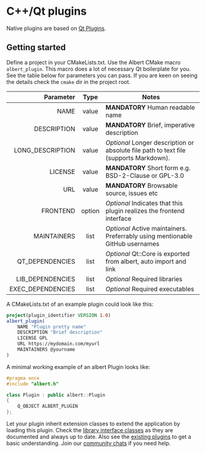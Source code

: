 # C++/Qt plugins

Native plugins are based on [Qt Plugins](https://doc.qt.io/qt-6/plugins-howto.html#the-low-level-api-extending-qt-applications).

## Getting started

Define a project in your CMakeLists.txt. Use the Albert CMake macro `albert_plugin`. This macro does a lot of necessary Qt boilerplate for you. See the table below for parameters you can pass. If you are keen on seeing the details check the `cmake` dir in the project root.

|         Parameter |  Type  | Notes                                                                                  |
|------------------:|:------:|----------------------------------------------------------------------------------------|
|              NAME | value  | **MANDATORY** Human readable name                                                      |
|       DESCRIPTION | value  | **MANDATORY** Brief, imperative description                                            |
|  LONG_DESCRIPTION | value  | *Optional* Longer description or absolute file path to text file (supports Markdown).  |
|           LICENSE | value  | **MANDATORY** Short form e.g. BSD-2-Clause or GPL-3.0                                  |
|               URL | value  | **MANDATORY** Browsable source, issues etc                                             |
|          FRONTEND | option | *Optional* Indicates that this plugin realizes the frontend interface                  |
|       MAINTAINERS |  list  | *Optional* Active maintainers. Preferrably using mentionable GitHub usernames          |
|   QT_DEPENDENCIES |  list  | *Optional* Qt::Core is exported from albert, auto import and link                      |
|  LIB_DEPENDENCIES |  list  | *Optional* Required libraries                                                          |
| EXEC_DEPENDENCIES |  list  | *Optional* Required executables                                                        |

A CMakeLists.txt of an example plugin could look like this:
```cmake
project(plugin_identifier VERSION 1.0)
albert_plugin(
    NAME "Plugin pretty name"
    DESCRIPTION "Brief description"
    LICENSE GPL
    URL https://mydomain.com/myurl
    MAINTAINERS @yourname
)
```

A minimal working example of an albert Plugin looks like:

```cpp
#pragma once
#include "albert.h"

class Plugin : public albert::Plugin
{
    Q_OBJECT ALBERT_PLUGIN
};
```

Let your plugin inherit extension classes to extend the application by loading this plugin. Check the [library interface classes](https://github.com/albertlauncher/albert/tree/master/include/albert) as they are documented and always up to date. Also see the [existing plugins](https://github.com/albertlauncher/plugins/tree/master/) to get a basic understanding. Join our [community chats](https://albertlauncher.github.io/help/#chats) if you need help.
